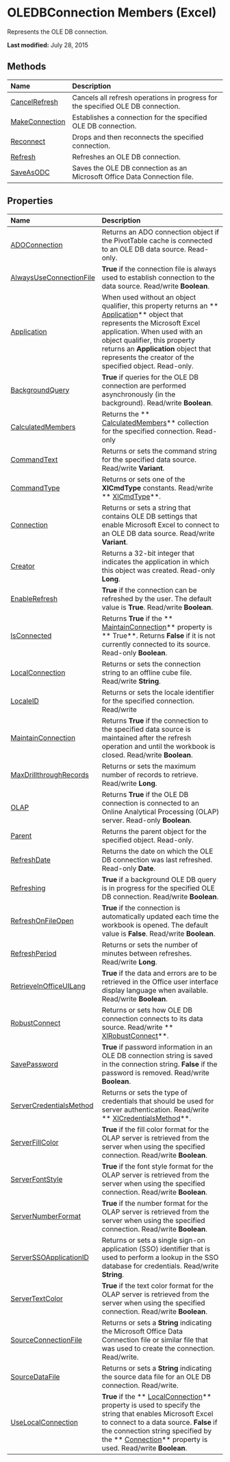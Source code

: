 
# OLEDBConnection Members (Excel)
Represents the OLE DB connection.

 **Last modified:** July 28, 2015


## Methods



|**Name**|**Description**|
|:-----|:-----|
| [CancelRefresh](28272852-36f8-c96c-0901-5d0bf237527e.md)|Cancels all refresh operations in progress for the specified OLE DB connection.|
| [MakeConnection](ff618eae-1593-aabc-dbcb-427291caf923.md)|Establishes a connection for the specified OLE DB connection.|
| [Reconnect](94f862a0-a42e-bd80-3e1c-9adc52414bfe.md)|Drops and then reconnects the specified connection.|
| [Refresh](c28e9443-81e2-dfec-a3fb-a127c3fa2918.md)|Refreshes an OLE DB connection.|
| [SaveAsODC](da83acf3-c935-c36f-944e-35b46e54cabf.md)|Saves the OLE DB connection as an Microsoft Office Data Connection file.|

## Properties



|**Name**|**Description**|
|:-----|:-----|
| [ADOConnection](918dd5eb-a9af-7466-92df-cae4e34676be.md)|Returns an ADO connection object if the PivotTable cache is connected to an OLE DB data source. Read-only.|
| [AlwaysUseConnectionFile](de9cd9a7-0dd6-7ee2-d48f-bd61a7006c1e.md)| **True** if the connection file is always used to establish connection to the data source. Read/write **Boolean**.|
| [Application](fadade6e-d90f-974f-05e0-429e1500ef03.md)|When used without an object qualifier, this property returns an  ** [Application](19b73597-5cf9-4f56-8227-b5211f657f6f.md)** object that represents the Microsoft Excel application. When used with an object qualifier, this property returns an **Application** object that represents the creator of the specified object. Read-only.|
| [BackgroundQuery](c106c0d8-16ea-83dc-1b4e-1a311d9c0d9e.md)| **True** if queries for the OLE DB connection are performed asynchronously (in the background). Read/write **Boolean**.|
| [CalculatedMembers](9d0e8250-8045-7017-629a-f39729df1083.md)|Returns the  ** [CalculatedMembers](3c664ac6-e2f8-f631-006d-6a16c380641e.md)** collection for the specified connection. Read-only|
| [CommandText](2c5e976c-513f-24b0-f25e-056fc9babaf9.md)|Returns or sets the command string for the specified data source. Read/write  **Variant**.|
| [CommandType](3258a47d-ca98-be25-437e-4d9f5124e96a.md)|Returns or sets one of the  **XlCmdType** constants. Read/write ** [XlCmdType](4339b577-c29c-3c78-8433-df56c35b6633.md)**.|
| [Connection](03b83f0e-1a16-f44e-0a89-27742b733e05.md)|Returns or sets a string that contains OLE DB settings that enable Microsoft Excel to connect to an OLE DB data source. Read/write  **Variant**.|
| [Creator](a2a5b5cd-9fea-0756-d2a6-ff632a29ffa9.md)|Returns a 32-bit integer that indicates the application in which this object was created. Read-only  **Long**.|
| [EnableRefresh](080b6002-303e-62ce-f19e-0cb7af6a5291.md)| **True** if the connection can be refreshed by the user. The default value is **True**. Read/write  **Boolean**.|
| [IsConnected](3538c8bd-5027-8f48-d6b5-b18de0db4159.md)|Returns  **True** if the ** [MaintainConnection](ce913d74-d86d-006c-4def-da04a8c630b6.md)** property is ** True**. Returns  **False** if it is not currently connected to its source. Read-only **Boolean**.|
| [LocalConnection](9f9e8aab-3804-1a30-3db1-4e453583ff1e.md)|Returns or sets the connection string to an offline cube file. Read/write  **String**.|
| [LocaleID](6a92f9ca-247a-8da8-a32e-ec239380894a.md)|Returns or sets the locale identifier for the specified connection. Read/write|
| [MaintainConnection](ce913d74-d86d-006c-4def-da04a8c630b6.md)|Returns  **True** if the connection to the specified data source is maintained after the refresh operation and until the workbook is closed. Read/write **Boolean**.|
| [MaxDrillthroughRecords](2dda9194-7a68-cfb1-ba94-c3670d0e66b8.md)|Returns or sets the maximum number of records to retrieve. Read/write  **Long**.|
| [OLAP](6ebbea3a-b4f1-bc80-f425-ce837182b299.md)|Returns  **True** if the OLE DB connection is connected to an Online Analytical Processing (OLAP) server. Read-only **Boolean**.|
| [Parent](2970c4a7-f1d2-1010-4bb2-55a2d8ffc0f6.md)|Returns the parent object for the specified object. Read-only.|
| [RefreshDate](5b808638-c014-3ed4-3d22-272bcb34f8e4.md)|Returns the date on which the OLE DB connection was last refreshed. Read-only  **Date**.|
| [Refreshing](1fdce249-540e-3460-fba6-63b5f80a159b.md)| **True** if a background OLE DB query is in progress for the specified OLE DB connection. Read/write **Boolean**.|
| [RefreshOnFileOpen](09a0b59d-7a6e-65a6-d72a-14460d787ed9.md)| **True** if the connection is automatically updated each time the workbook is opened. The default value is **False**. Read/write  **Boolean**.|
| [RefreshPeriod](23032291-8491-42b8-b0ee-18287c115c29.md)|Returns or sets the number of minutes between refreshes. Read/write  **Long**.|
| [RetrieveInOfficeUILang](51d2a8b7-75e6-c503-895b-0f5ab8d66265.md)| **True** if the data and errors are to be retrieved in the Office user interface display language when available. Read/write **Boolean**.|
| [RobustConnect](47ca146c-54ba-b2d5-6d16-15571daf08f3.md)| Returns or sets how OLE DB connection connects to its data source. Read/write ** [XlRobustConnect](124b8c0f-5120-043e-f226-80d0a7fefe15.md)**.|
| [SavePassword](d8edaa7c-b53f-2114-0ad8-699d78b7893a.md)| **True** if password information in an OLE DB connection string is saved in the connection string. **False** if the password is removed. Read/write **Boolean**.|
| [ServerCredentialsMethod](8c7a3e49-50a8-3211-6824-de91fd476182.md)|Returns or sets the type of credentials that should be used for server authentication. Read/write  ** [XlCredentialsMethod](6d31e757-62e3-300b-077f-9fa89426c6eb.md)**.|
| [ServerFillColor](18a5b515-df3b-bbf1-5fbb-e9d744370d6a.md)| **True** if the fill color format for the OLAP server is retrieved from the server when using the specified connection. Read/write **Boolean**.|
| [ServerFontStyle](5c45fea6-4e1b-6c21-785d-4a3e9f39dd5a.md)| **True** if the font style format for the OLAP server is retrieved from the server when using the specified connection. Read/write **Boolean**.|
| [ServerNumberFormat](da1ea33c-d4a5-ca2f-7159-8e9d22a5bc8e.md)| **True** if the number format for the OLAP server is retrieved from the server when using the specified connection. Read/write **Boolean**.|
| [ServerSSOApplicationID](7feb84b6-cd30-86f2-a9af-31bca655f05d.md)|Returns or sets a single sign-on application (SSO) identifier that is used to perform a lookup in the SSO database for credentials. Read/write  **String**.|
| [ServerTextColor](e2613e27-2d8f-8568-1018-b6910c7f7bba.md)| **True** if the text color format for the OLAP server is retrieved from the server when using the specified connection. Read/write **Boolean**.|
| [SourceConnectionFile](6dcae3c3-26fe-b373-cb5c-d6bdf68b1265.md)|Returns or sets a  **String** indicating the Microsoft Office Data Connection file or similar file that was used to create the connection. Read/write.|
| [SourceDataFile](ddadf399-3f93-bd20-22cf-5f9303704218.md)|Returns or sets a  **String** indicating the source data file for an OLE DB connection. Read/write.|
| [UseLocalConnection](b346933c-17cd-ef11-6070-ee840c8d7c0a.md)| **True** if the ** [LocalConnection](9f9e8aab-3804-1a30-3db1-4e453583ff1e.md)** property is used to specify the string that enables Microsoft Excel to connect to a data source. **False** if the connection string specified by the ** [Connection](03b83f0e-1a16-f44e-0a89-27742b733e05.md)** property is used. Read/write **Boolean**.|
